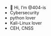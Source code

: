 - 👋 Hi, I’m @404-is
- Cybersecurity 
- python lover 
- Kali-Linux lover 
- CEH, CNSS

<!---
404-is/404-is is a ✨ special ✨ repository because its `README.md` (this file) appears on your GitHub profile.
You can click the Preview link to take a look at your changes.
--->
